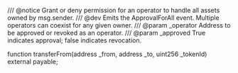 /// @notice Grant or deny permission for an operator to handle all assets owned by msg.sender.
/// @dev Emits the ApprovalForAll event. Multiple operators can coexist for any given owner.
/// @param _operator Address to be approved or revoked as an operator.
/// @param _approved True indicates approval; false indicates revocation.

function transferFrom(address _from, address _to, uint256 _tokenId) external payable;